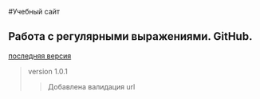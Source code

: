 #Учебный сайт
## Работа с регулярными выражениями. GitHub.
[последняя версия](https://snowsergo.github.io "нажми на ссылку")
> version 1.0.1 
>>  Добавлена валидация url


